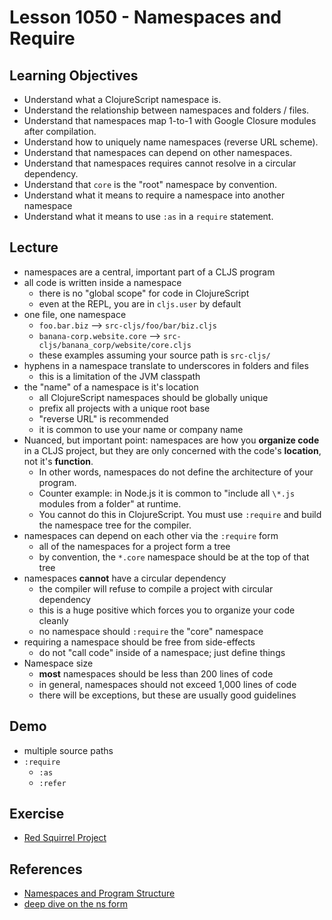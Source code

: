 # Lesson 1050 - Namespaces and Require

## Learning Objectives

- Understand what a ClojureScript namespace is.
- Understand the relationship between namespaces and folders / files.
- Understand that namespaces map 1-to-1 with Google Closure modules after compilation.
- Understand how to uniquely name namespaces (reverse URL scheme).
- Understand that namespaces can depend on other namespaces.
- Understand that namespaces requires cannot resolve in a circular dependency.
- Understand that `core` is the "root" namespace by convention.
- Understand what it means to require a namespace into another namespace
- Understand what it means to use `:as` in a `require` statement.

## Lecture

- namespaces are a central, important part of a CLJS program
- all code is written inside a namespace
  - there is no "global scope" for code in ClojureScript
  - even at the REPL, you are in `cljs.user` by default
- one file, one namespace
  - `foo.bar.biz` --> `src-cljs/foo/bar/biz.cljs`
  - `banana-corp.website.core` --> `src-cljs/banana_corp/website/core.cljs`
  - these examples assuming your source path is `src-cljs/`
- hyphens in a namespace translate to underscores in folders and files
  - this is a limitation of the JVM classpath
- the "name" of a namespace is it's location
  - all ClojureScript namespaces should be globally unique
  - prefix all projects with a unique root base
  - "reverse URL" is recommended
  - it is common to use your name or company name
- Nuanced, but important point: namespaces are how you **organize code** in a CLJS project,
  but they are only concerned with the code's **location**, not it's **function**.
  - In other words, namespaces do not define the architecture of your program.
  - Counter example: in Node.js it is common to "include all `\*.js` modules from a folder" at runtime.
  - You cannot do this in ClojureScript. You must use `:require` and build the namespace tree for the compiler.
- namespaces can depend on each other via the `:require` form
  - all of the namespaces for a project form a tree
  - by convention, the `*.core` namespace should be at the top of that tree
- namespaces **cannot** have a circular dependency
  - the compiler will refuse to compile a project with circular dependency
  - this is a huge positive which forces you to organize your code cleanly
  - no namespace should `:require` the "core" namespace
- requiring a namespace should be free from side-effects
  - do not "call code" inside of a namespace; just define things
- Namespace size
  - **most** namespaces should be less than 200 lines of code
  - in general, namespaces should not exceed 1,000 lines of code
  - there will be exceptions, but these are usually good guidelines

## Demo

- multiple source paths
- `:require`
  - `:as`
  - `:refer`

## Exercise

- [Red Squirrel Project](../exercises/red-squirrel-namespaces.md)

## References

- [Namespaces and Program Structure](https://www.learn-clojurescript.com/section-4/lesson-23-namespaces-and-program-structure/)
- [deep dive on the ns form](https://clojurescript.org/guides/ns-forms)
